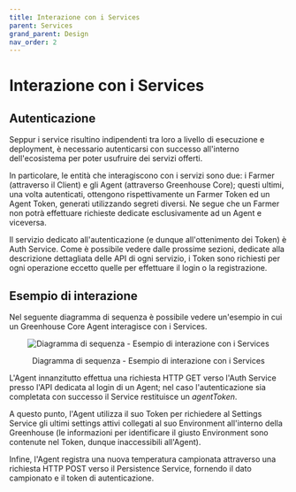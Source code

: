 ```yaml
---
title: Interazione con i Services
parent: Services
grand_parent: Design
nav_order: 2
---
```


# Interazione con i Services

## Autenticazione
Seppur i service risultino indipendenti tra loro a livello di esecuzione e deployment, è necessario autenticarsi con successo all'interno dell'ecosistema per poter usufruire dei servizi offerti.  

In particolare, le entità che interagiscono con i servizi sono due: i Farmer (attraverso il Client) e gli Agent (attraverso Greenhouse Core); questi ultimi, una volta autenticati, ottengono rispettivamente un Farmer Token ed un Agent Token, generati utilizzando segreti diversi. Ne segue che un Farmer non potrà effettuare richieste dedicate esclusivamente ad un Agent e viceversa.  

Il servizio dedicato all'autenticazione (e dunque all'ottenimento dei Token) è Auth Service. Come è possibile vedere dalle prossime sezioni, dedicate alla descrizione dettagliata delle API di ogni servizio, i Token sono richiesti per ogni operazione eccetto quelle per effettuare il login o la registrazione.  

## Esempio di interazione
Nel seguente diagramma di sequenza è possibile vedere un'esempio in cui un Greenhouse Core Agent interagisce con i Services.

<div align="center">
<img src="https://images2.imgbox.com/30/96/hDNHen2t_o.png" alt="Diagramma di sequenza - Esempio di interazione con i Services">
<p align="center"> Diagramma di sequenza - Esempio di interazione con i Services </p>
</div>

L'Agent innanzitutto effettua una richiesta HTTP GET verso l'Auth Service presso l'API dedicata al login di un Agent; nel caso l'autenticazione sia completata con successo il Service restituisce un _agentToken_.  

A questo punto, l'Agent utilizza il suo Token per richiedere al Settings Service gli ultimi settings attivi collegati al suo Environment all'interno della Greenhouse (le informazioni per identificare il giusto Environment sono contenute nel Token, dunque inaccessibili all'Agent).  

Infine, l'Agent registra una nuova temperatura campionata attraverso una richiesta HTTP POST verso il Persistence Service, fornendo il dato campionato e il token di autenticazione.
